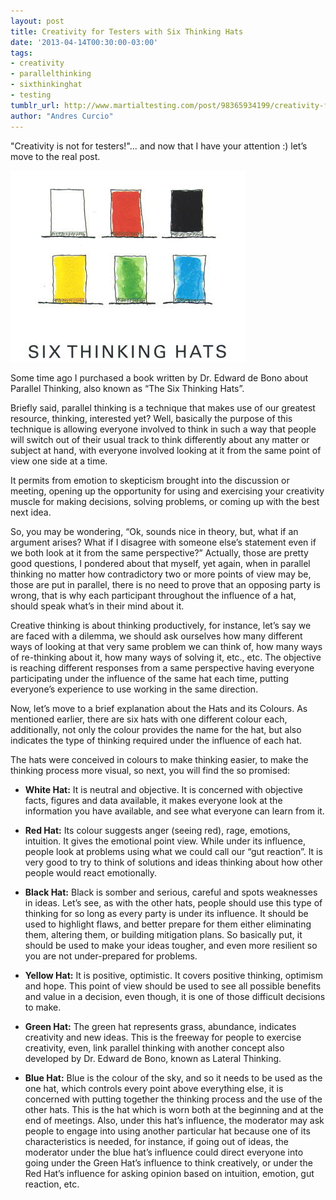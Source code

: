 ```yaml
---
layout: post
title: Creativity for Testers with Six Thinking Hats
date: '2013-04-14T00:30:00-03:00'
tags:
- creativity
- parallelthinking
- sixthinkinghat
- testing
tumblr_url: http://www.martialtesting.com/post/98365934199/creativity-for-testers-with-six-thinking-hats
author: "Andres Curcio"
---
```

"Creativity is not for testers!"... and now that I have your attention :) let’s move to the real post.  

![Six Thinking Hats](/assets/six-thinking-hats.png)

Some time ago I purchased a book written by Dr. Edward de Bono about Parallel Thinking, also known as “The Six Thinking Hats”.

Briefly said, parallel thinking is a technique that makes use of our greatest resource, thinking, interested yet? Well, basically the purpose of this technique is allowing everyone involved to think in such a way that people will switch out of their usual track to think differently about any matter or subject at hand, with everyone involved looking at it from the same point of view one side at a time.  

It permits from emotion to skepticism brought into the discussion or meeting, opening up the opportunity for using and exercising your creativity muscle for making decisions, solving problems, or coming up with the best next idea.  

So, you may be wondering, “Ok, sounds nice in theory, but, what if an argument arises? What if I disagree with someone else’s statement even if we both look at it from the same perspective?” Actually, those are pretty good questions, I pondered about that myself, yet again, when in parallel thinking no matter how contradictory two or more points of view may be, those are put in parallel, there is no need to prove that an opposing party is wrong, that is why each participant throughout the influence of a hat, should speak what’s in their mind about it.  

Creative thinking is about thinking productively, for instance, let’s say we are faced with a dilemma, we should ask ourselves how many different ways of looking at that very same problem we can think of, how many ways of re-thinking about it, how many ways of solving it, etc., etc. The objective is reaching different responses from a same perspective having everyone participating under the influence of the same hat each time, putting everyone’s experience to use working in the same direction.  

Now, let’s move to a brief explanation about the Hats and its Colours. As mentioned earlier, there are six hats with one different colour each, additionally, not only the colour provides the name for the hat, but also indicates the type of thinking required under the influence of each hat.  

The hats were conceived in colours to make thinking easier, to make the thinking process more visual, so next, you will find the so promised:  

- **White Hat:**  It is neutral and objective. It is concerned with objective facts, figures and data available, it makes everyone look at the information you have available, and see what everyone can learn from it.  

- **Red Hat:** Its colour suggests anger (seeing red), rage, emotions, intuition. It gives the emotional point view. While under its influence, people look at problems using what we could call our “gut reaction”. It is very good to try to think of solutions and ideas thinking about how other people would react emotionally.  

- **Black Hat:** Black is somber and serious, careful and spots weaknesses in ideas. Let’s see, as with the other hats, people should use this type of thinking for so long as every party is under its influence. It should be used to highlight flaws, and better prepare for them either eliminating them, altering them, or building mitigation plans. So basically put, it should be used to make your ideas tougher, and even more resilient so you are not under-prepared for problems.  

- **Yellow Hat:** It is positive, optimistic. It covers positive thinking, optimism and hope. This point of view should be used to see all possible benefits and value in a decision, even though, it is one of those difficult decisions to make.  

- **Green Hat:** The green hat represents grass, abundance, indicates creativity and new ideas. This is the freeway for people to exercise creativity, even, link parallel thinking with another concept also developed by Dr. Edward de Bono, known as Lateral Thinking.  

- **Blue Hat:** Blue is the colour of the sky, and so it needs to be used as the one hat, which controls every point above everything else, it is concerned with putting together the thinking process and the use of the other hats. This is the hat which is worn both at the beginning and at the end of meetings. Also, under this hat’s influence, the moderator may ask people to engage into using another particular hat because one of its characteristics is needed, for instance, if going out of ideas, the moderator under the blue hat’s influence could direct everyone into going under the Green Hat’s influence to think creatively, or under the Red Hat’s influence for asking opinion based on intuition, emotion, gut reaction, etc.
